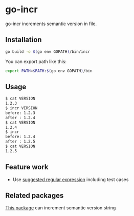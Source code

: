 # go-incr

go-incr increments semantic version in file.

## Installation

```bash
go build -o $(go env GOPATH)/bin/incr
```

You can export path like this:
```bash
export PATH=$PATH:$(go env GOPATH)/bin
```

## Usage

```bash
$ cat VERSION
1.2.3
$ incr VERSION
before: 1.2.3
after : 1.2.4
$ cat VERSION
1.2.4
$ incr
before: 1.2.4
after : 1.2.5
$ cat VERSION
1.2.5
```

## Feature work

* Use [suggested regular expression](https://semver.org/#is-there-a-suggested-regular-expression-regex-to-check-a-semver-string) including test cases

## Related packages

[This package](https://github.com/blang/semver/blob/master/semver.go) can increment semantic version string